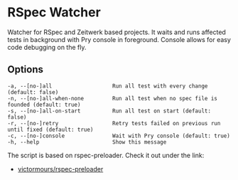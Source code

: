 # RSpec Watcher

Watcher for RSpec and Zeitwerk based projects.
It waits and runs affected tests in background with Pry console in
foreground. Console allows for easy code debugging on the fly.

## Options

```
-a, --[no-]all                   Run all test with every change (default: false)
-n, --[no-]all-when-none         Run all test when no spec file is founded (default: true)
-s, --[no-]all-on-start          Run all test on start (default: false)
-r, --[no-]retry                 Retry tests failed on previous run until fixed (default: true)
-c, --[no-]console               Wait with Pry console (default: true)
-h, --help                       Show this message
```

The script is based on rspec-preloader. Check it out under the link:
 - [victormours/rspec-preloader](https://github.com/victormours/rspec-preloader)

